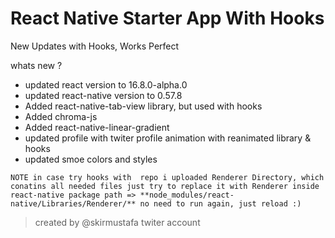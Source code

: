 # React Native Starter App With Hooks
New Updates with Hooks, Works Perfect

whats new ?
- updated react version to 16.8.0-alpha.0
- updated react-native version to 0.57.8
- Added react-native-tab-view library, but used with hooks
- Added chroma-js
- Added react-native-linear-gradient
- updated profile with twiter profile animation with reanimated library & hooks
- updated smoe colors and styles

`NOTE
in case try hooks with  repo
i uploaded Renderer Directory, which conatins all needed files
just try to replace it with Renderer inside react-native package
path => **node_modules/react-native/Libraries/Renderer/**
no need to run again, just reload :)`
> created by @skirmustafa twiter account
